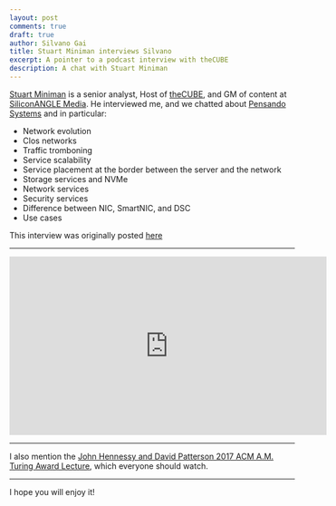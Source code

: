```yaml
---
layout: post
comments: true
draft: true
author: Silvano Gai
title: Stuart Miniman interviews Silvano
excerpt: A pointer to a podcast interview with theCUBE
description: A chat with Stuart Miniman
---
```


[Stuart Miniman](https://www.linkedin.com/in/miniman/) is a senior analyst, Host of [theCUBE](https://www.thecube.net/), and GM of content at [SiliconANGLE Media](https://siliconangle.com/). He interviewed me, and we chatted about [Pensando Systems](https://pensando.io) and in particular:
* Network evolution
* Clos networks
* Traffic tromboning
* Service scalability
* Service placement at the border between the server and the network
* Storage services and NVMe
* Network services
* Security services
* Difference between NIC, SmartNIC, and DSC
* Use cases

This interview was originally posted [here](https://www.thecube.net/pensando-hpe/content/Videos/BYhaZ8Sn94xPJG9tW)

---

<iframe width="560" height="315" src="https://www.youtube.com/embed/8H8kdUHXA_c" frameborder="0" allow="accelerometer; autoplay; encrypted-media; gyroscope; picture-in-picture" allowfullscreen></iframe>

----

I also mention the [John Hennessy and David Patterson 2017 ACM A.M. Turing Award Lecture](https://youtu.be/3LVeEjsn8Ts), which everyone should watch.

----

I hope you will enjoy it!
